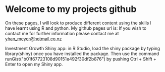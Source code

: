 # Welcome to my projects github
On these pages, I will look to produce different content using the skills I have learnt using R and python.
My github pages url is:
If you wish to contact me for further information please contact me at yhan_meyer@hotmail.co.nz

Investment Growth Shiny app: in R Studio, load the shiny package by typing library(shiny) once you have installed the package.
Then use the command runGist("b01f67723108d90151e492f30df2b876") by pushing Ctrl + Shift + Enter to open my Shiny app.
